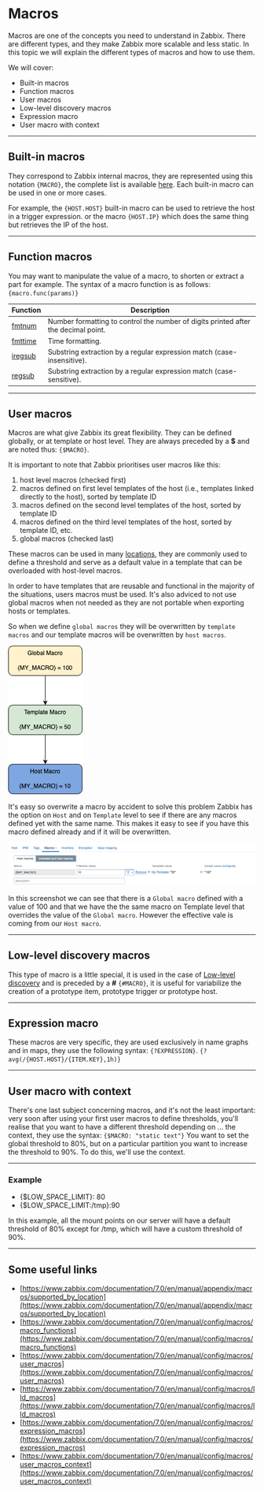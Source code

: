 # Macros

Macros are one of the concepts you need to understand in Zabbix. There are different types, and they make Zabbix more scalable and less static.
In this topic we will explain the different types of macros and how to use them.

We will cover:

- Built-in macros
- Function macros
- User macros
- Low-level discovery macros
- Expression macro
- User macro with context

---

## Built-in macros

They correspond to Zabbix internal macros, they are represented using this notation `{MACRO}`, the complete list is available [here](https://www.zabbix.com/documentation/7.0/en/manual/appendix/macros/supported_by_location). Each built-in macro can be used in one or more cases.

For example, the `{HOST.HOST}` built-in macro can be used to retrieve the host in a trigger expression.
or the macro `{HOST.IP}` which does the same thing but retrieves the IP of the host.

---

## Function macros

You may want to manipulate the value of a macro, to shorten or extract a part for example.
The syntax of a macro function is as follows: `{macro.func(params)}`

|Function|Description|
|--|--|
|[fmtnum](https://www.zabbix.com/documentation/7.0/en/manual/config/macros/macro_functions#fmtnum)|Number formatting to control the number of digits printed after the decimal point.|
|[fmttime](https://www.zabbix.com/documentation/7.0/en/manual/config/macros/macro_functions#fmttime)|Time formatting.|
|[iregsub](https://www.zabbix.com/documentation/7.0/en/manual/config/macros/macro_functions#iregsub)|Substring extraction by a regular expression match (case-insensitive).|
|[regsub](https://www.zabbix.com/documentation/7.0/en/manual/config/macros/macro_functions#regsub)|Substring extraction by a regular expression match (case-sensitive).|

---

## User macros

Macros are what give Zabbix its great flexibility. They can be defined globally, or at template or host level.
They are always preceded by a **\$** and are noted thus: `{$MACRO}`.

It is important to note that Zabbix prioritises user macros like this:

1. host level macros (checked first)
2. macros defined on first level templates of the host (i.e., templates linked directly to the host), sorted by template ID
3. macros defined on the second level templates of the host, sorted by template ID
4. macros defined on the third level templates of the host, sorted by template ID, etc.
5. global macros (checked last)

These macros can be used in  many [locations](https://www.zabbix.com/documentation/7.0/en/manual/appendix/macros/supported_by_location_user),
they are commonly used to define a threshold and serve as a default value in a template that can be overloaded with host-level macros.

In order to have templates that are reusable and functional in the majority of the situations, users macros must be used.
It's also adviced to not use global macros when not needed as they are not portable when exporting hosts or templates.

So when we define ```global macros``` they will be overwritten by ```template macros``` and our template macros will be overwritten by ```host macros```.

![macro order](image/macros/macros-order.png)

It's easy so overwrite a macro by accident to solve this problem Zabbix has the option on ```Host``` and on ```Template``` level to see if there are any macros defined yet with the same name.
This makes it easy to see if you have this macro defined already and if it will be overwritten.

![macro inheritance](image/macros/inherited-macros.png)

In this screenshot we can see that there is a `Global macro` defined with a value of 100 and that we have the the same macro on Template level that overrides the value of the `Global macro`.
However the effective vale is coming from our `Host macro`.

---

## Low-level discovery macros

This type of macro is a little special, it is used in the case of [Low-level discovery](https://www.zabbix.com/documentation/7.0/en/manual/discovery/low_level_discovery) and is preceded by a **#** `{#MACRO}`, it is useful for variabilize the creation of a prototype item, prototype trigger or prototype host.

---

## Expression macro

These macros are very specific, they are used exclusively in name graphs and in maps, they use the following syntax: `{?EXPRESSION}`.
`{?avg(/{HOST.HOST}/{ITEM.KEY},1h)}`

---

## User macro with context

There's one last subject concerning macros, and it's not the least important: very soon after using your first user macros to define thresholds, you'll realise that you want to
have a different threshold depending on ... the context, they use the syntax: `{$MACRO: "static text"}`
You want to set the global threshold to 80%, but on a particular partition you want to increase the threshold to 90%. To do this, we'll use the context.

---

### Example

- {$LOW_SPACE_LIMIT}: 80
- {$LOW_SPACE_LIMIT:/tmp}:90

In this example, all the mount points on our server will have a default threshold of 80% except for /tmp, which will have a custom threshold of 90%.

---

## Some useful links

- [https://www.zabbix.com/documentation/7.0/en/manual/appendix/macros/supported_by_location](https://www.zabbix.com/documentation/7.0/en/manual/appendix/macros/supported_by_location)
- [https://www.zabbix.com/documentation/7.0/en/manual/config/macros/macro_functions](https://www.zabbix.com/documentation/7.0/en/manual/config/macros/macro_functions)
- [https://www.zabbix.com/documentation/7.0/en/manual/config/macros/user_macros](https://www.zabbix.com/documentation/7.0/en/manual/config/macros/user_macros)
- [https://www.zabbix.com/documentation/7.0/en/manual/config/macros/lld_macros](https://www.zabbix.com/documentation/7.0/en/manual/config/macros/lld_macros)
- [https://www.zabbix.com/documentation/7.0/en/manual/config/macros/expression_macros](https://www.zabbix.com/documentation/7.0/en/manual/config/macros/expression_macros)
- [https://www.zabbix.com/documentation/7.0/en/manual/config/macros/user_macros_context](https://www.zabbix.com/documentation/7.0/en/manual/config/macros/user_macros_context)
